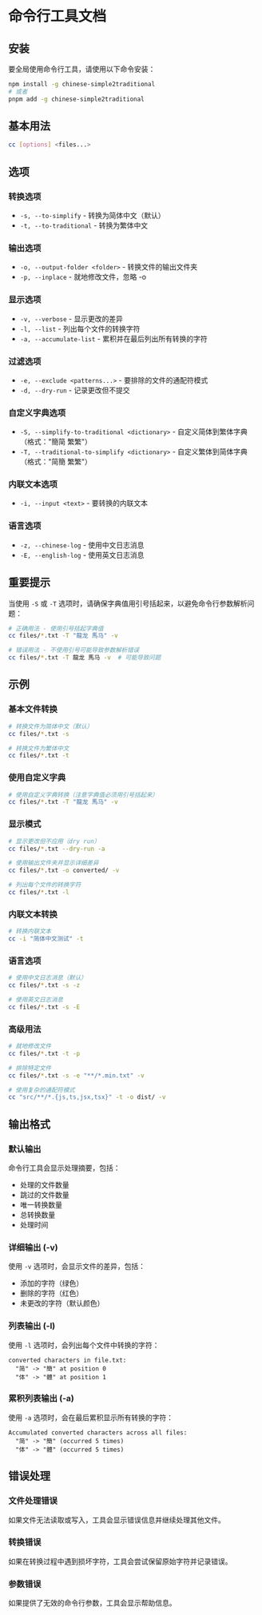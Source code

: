 # 命令行工具文档

## 安装

要全局使用命令行工具，请使用以下命令安装：

```sh
npm install -g chinese-simple2traditional
# 或者
pnpm add -g chinese-simple2traditional
```

## 基本用法

```sh
cc [options] <files...>
```

## 选项

### 转换选项
- `-s, --to-simplify` - 转换为简体中文（默认）
- `-t, --to-traditional` - 转换为繁体中文

### 输出选项
- `-o, --output-folder <folder>` - 转换文件的输出文件夹
- `-p, --inplace` - 就地修改文件，忽略 -o

### 显示选项
- `-v, --verbose` - 显示更改的差异
- `-l, --list` - 列出每个文件的转换字符
- `-a, --accumulate-list` - 累积并在最后列出所有转换的字符

### 过滤选项
- `-e, --exclude <patterns...>` - 要排除的文件的通配符模式
- `-d, --dry-run` - 记录更改但不提交

### 自定义字典选项
- `-S, --simplify-to-traditional <dictionary>` - 自定义简体到繁体字典（格式："簡简 繁繁"）
- `-T, --traditional-to-simplify <dictionary>` - 自定义繁体到简体字典（格式："简簡 繁繁"）

### 内联文本选项
- `-i, --input <text>` - 要转换的内联文本

### 语言选项
- `-z, --chinese-log` - 使用中文日志消息
- `-E, --english-log` - 使用英文日志消息

## 重要提示

当使用 `-S` 或 `-T` 选项时，请确保字典值用引号括起来，以避免命令行参数解析问题：

```sh
# 正确用法 - 使用引号括起字典值
cc files/*.txt -T "龍龙 馬马" -v

# 错误用法 - 不使用引号可能导致参数解析错误
cc files/*.txt -T 龍龙 馬马 -v  # 可能导致问题
```

## 示例

### 基本文件转换
```sh
# 转换文件为简体中文（默认）
cc files/*.txt -s

# 转换文件为繁体中文
cc files/*.txt -t
```

### 使用自定义字典
```sh
# 使用自定义字典转换（注意字典值必须用引号括起来）
cc files/*.txt -T "龍龙 馬马" -v
```

### 显示模式
```sh
# 显示更改但不应用（dry run）
cc files/*.txt --dry-run -a

# 使用输出文件夹并显示详细差异
cc files/*.txt -o converted/ -v

# 列出每个文件的转换字符
cc files/*.txt -l
```

### 内联文本转换
```sh
# 转换内联文本
cc -i "简体中文测试" -t
```

### 语言选项
```sh
# 使用中文日志消息（默认）
cc files/*.txt -s -z

# 使用英文日志消息
cc files/*.txt -s -E
```

### 高级用法
```sh
# 就地修改文件
cc files/*.txt -t -p

# 排除特定文件
cc files/*.txt -s -e "**/*.min.txt" -v

# 使用复杂的通配符模式
cc "src/**/*.{js,ts,jsx,tsx}" -t -o dist/ -v
```

## 输出格式

### 默认输出
命令行工具会显示处理摘要，包括：
- 处理的文件数量
- 跳过的文件数量
- 唯一转换数量
- 总转换数量
- 处理时间

### 详细输出 (-v)
使用 `-v` 选项时，会显示文件的差异，包括：
- 添加的字符（绿色）
- 删除的字符（红色）
- 未更改的字符（默认颜色）

### 列表输出 (-l)
使用 `-l` 选项时，会列出每个文件中转换的字符：
```
converted characters in file.txt:
  "简" -> "簡" at position 0
  "体" -> "體" at position 1
```

### 累积列表输出 (-a)
使用 `-a` 选项时，会在最后累积显示所有转换的字符：
```
Accumulated converted characters across all files:
  "简" -> "簡" (occurred 5 times)
  "体" -> "體" (occurred 5 times)
```

## 错误处理

### 文件处理错误
如果文件无法读取或写入，工具会显示错误信息并继续处理其他文件。

### 转换错误
如果在转换过程中遇到损坏字符，工具会尝试保留原始字符并记录错误。

### 参数错误
如果提供了无效的命令行参数，工具会显示帮助信息。